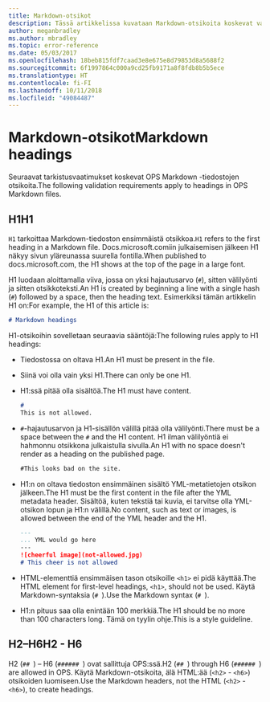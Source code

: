 ```yaml
---
title: Markdown-otsikot
description: Tässä artikkelissa kuvataan Markdown-otsikoita koskevat vaatimukset.
author: meganbradley
ms.author: mbradley
ms.topic: error-reference
ms.date: 05/03/2017
ms.openlocfilehash: 18beb815fdf7caad3e8e675e8d79853d8a5688f2
ms.sourcegitcommit: 6f1997864c000a9cd25fb9171a8f8fdb8b5b5ece
ms.translationtype: HT
ms.contentlocale: fi-FI
ms.lasthandoff: 10/11/2018
ms.locfileid: "49084487"
---
```

# <a name="markdown-headings"></a><span data-ttu-id="d8612-103">Markdown-otsikot</span><span class="sxs-lookup"><span data-stu-id="d8612-103">Markdown headings</span></span>

<span data-ttu-id="d8612-104">Seuraavat tarkistusvaatimukset koskevat OPS Markdown -tiedostojen otsikoita.</span><span class="sxs-lookup"><span data-stu-id="d8612-104">The following validation requirements apply to headings in OPS Markdown files.</span></span>

## <a name="h1"></a><span data-ttu-id="d8612-105">H1</span><span class="sxs-lookup"><span data-stu-id="d8612-105">H1</span></span>

<span data-ttu-id="d8612-106">`H1` tarkoittaa Markdown-tiedoston ensimmäistä otsikkoa.</span><span class="sxs-lookup"><span data-stu-id="d8612-106">`H1` refers to the first heading in a Markdown file.</span></span> <span data-ttu-id="d8612-107">Docs.microsoft.comiin julkaisemisen jälkeen H1 näkyy sivun yläreunassa suurella fontilla.</span><span class="sxs-lookup"><span data-stu-id="d8612-107">When published to docs.microsoft.com, the H1 shows at the top of the page in a large font.</span></span>

<span data-ttu-id="d8612-108">H1 luodaan aloittamalla viiva, jossa on yksi hajautusarvo (`#`), sitten välilyönti ja sitten otsikkoteksti.</span><span class="sxs-lookup"><span data-stu-id="d8612-108">An H1 is created by beginning a line with a single hash (`#`) followed by a space, then the heading text.</span></span> <span data-ttu-id="d8612-109">Esimerkiksi tämän artikkelin H1 on:</span><span class="sxs-lookup"><span data-stu-id="d8612-109">For example, the H1 of this article is:</span></span>

```md
# Markdown headings
```

<span data-ttu-id="d8612-110">H1-otsikoihin sovelletaan seuraavia sääntöjä:</span><span class="sxs-lookup"><span data-stu-id="d8612-110">The following rules apply to H1 headings:</span></span>

- <span data-ttu-id="d8612-111">Tiedostossa on oltava H1.</span><span class="sxs-lookup"><span data-stu-id="d8612-111">An H1 must be present in the file.</span></span>
- <span data-ttu-id="d8612-112">Siinä voi olla vain yksi H1.</span><span class="sxs-lookup"><span data-stu-id="d8612-112">There can only be one H1.</span></span>
- <span data-ttu-id="d8612-113">H1:ssä pitää olla sisältöä.</span><span class="sxs-lookup"><span data-stu-id="d8612-113">The H1 must have content.</span></span>

  ```markdown
  # 
  This is not allowed.
  ```
- <span data-ttu-id="d8612-114">`#`-hajautusarvon ja H1-sisällön välillä pitää olla välilyönti.</span><span class="sxs-lookup"><span data-stu-id="d8612-114">There must be a space between the `#` and the H1 content.</span></span> <span data-ttu-id="d8612-115">H1 ilman välilyöntiä ei hahmonnu otsikkona julkaistulla sivulla.</span><span class="sxs-lookup"><span data-stu-id="d8612-115">An H1 with no space doesn't render as a heading on the published page.</span></span>

  ```markdown
  #This looks bad on the site.
  ```
- <span data-ttu-id="d8612-116">H1:n on oltava tiedoston ensimmäinen sisältö YML-metatietojen otsikon jälkeen.</span><span class="sxs-lookup"><span data-stu-id="d8612-116">The H1 must be the first content in the file after the YML metadata header.</span></span> <span data-ttu-id="d8612-117">Sisältöä, kuten tekstiä tai kuvia, ei tarvitse olla YML-otsikon lopun ja H1:n välillä.</span><span class="sxs-lookup"><span data-stu-id="d8612-117">No content, such as text or images, is allowed between the end of the YML header and the H1.</span></span>

  ```markdown
  ---
  ... YML would go here
  ---
  ![cheerful image](not-allowed.jpg)
  # This cheer is not allowed
  ```
- <span data-ttu-id="d8612-118">HTML-elementtiä ensimmäisen tason otsikoille `<h1>` ei pidä käyttää.</span><span class="sxs-lookup"><span data-stu-id="d8612-118">The HTML element for first-level headings, `<h1>`, should not be used.</span></span> <span data-ttu-id="d8612-119">Käytä Markdown-syntaksia (`# `).</span><span class="sxs-lookup"><span data-stu-id="d8612-119">Use the Markdown syntax (`# `).</span></span>
- <span data-ttu-id="d8612-120">H1:n pituus saa olla enintään 100 merkkiä.</span><span class="sxs-lookup"><span data-stu-id="d8612-120">The H1 should be no more than 100 characters long.</span></span> <span data-ttu-id="d8612-121">Tämä on tyylin ohje.</span><span class="sxs-lookup"><span data-stu-id="d8612-121">This is a style guideline.</span></span>

## <a name="h2---h6"></a><span data-ttu-id="d8612-122">H2–H6</span><span class="sxs-lookup"><span data-stu-id="d8612-122">H2 - H6</span></span>

<span data-ttu-id="d8612-123">H2 (`## `) – H6 (`###### `) ovat sallittuja OPS:ssä.</span><span class="sxs-lookup"><span data-stu-id="d8612-123">H2 (`## `) through H6 (`###### `) are allowed in OPS.</span></span> <span data-ttu-id="d8612-124">Käytä Markdown-otsikoita, älä HTML:ää (`<h2>` - `<h6>`) otsikoiden luomiseen.</span><span class="sxs-lookup"><span data-stu-id="d8612-124">Use the Markdown headers, not the HTML (`<h2>` - `<h6>`), to create headings.</span></span>
